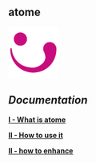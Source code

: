  atome
 -

 <img src="./images/atome.svg" width="100" />

***Documentation***
-

**[I - What is atome](./framework/what_is_it.md)**

**[II - How to use it](./tutorials/tutorials.md)**

**[II - how to enhance](./framework/technical/technical_description.md)**

